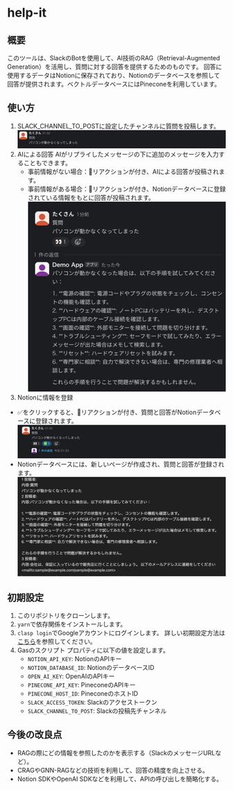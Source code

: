 # help-it

## 概要
このツールは、SlackのBotを使用して、AI技術のRAG（Retrieval-Augmented Generation）を活用し、質問に対する回答を提供するためのものです。
回答に使用するデータはNotionに保存されており、Notionのデータベースを参照して回答が提供されます。ベクトルデータベースにはPineconeを利用しています。


## 使い方
1.	SLACK_CHANNEL_TO_POSTに設定したチャンネルに質問を投稿します。
   ![](./README_PHOTO/photo1.png)
2.	AIによる回答
  AIがリプライしたメッセージの下に追加のメッセージを入力することもできます。
	-	事前情報がない場合：👀リアクションが付き、AIによる回答が投稿されます。
	-	事前情報がある場合：👀リアクションが付き、Notionデータベースに登録されている情報をもとに回答が投稿されます。
  ![](./README_PHOTO/photo2.png)
4. Notionに情報を登録
  - ✅をクリックすると、🤖リアクションが付き、質問と回答がNotionデータベースに登録されます。
  ![](./README_PHOTO/photo3.png)
  - Notionデータベースには、新しいページが作成され、質問と回答が登録されます。
  ![Notion](./README_PHOTO/photo4.png)
## 初期設定
1. このリポジトリをクローンします。
2. `yarn`で依存関係をインストールします。
3. `clasp login`でGoogleアカウントにログインします。
詳しい初期設定方法は[こちら](./CLASP_README.md)を参照してください。
4. Gasのスクリプト プロパティに以下の値を設定します。
    - `NOTION_API_KEY`: NotionのAPIキー
    - `NOTION_DATABASE_ID`: NotionのデータベースID
    - `OPEN_AI_KEY`: OpenAIのAPIキー
    - `PINECONE_API_KEY`: PineconeのAPIキー
    - `PINECONE_HOST_ID`: PineconeのホストID
    - `SLACK_ACCESS_TOKEN`: Slackのアクセストークン
    - `SLACK_CHANNEL_TO_POST`: Slackの投稿先チャンネル


## 今後の改良点
- RAGの際にどの情報を参照したのかを表示する（SlackのメッセージURLなど）。
- CRAGやGNN-RAGなどの技術を利用して、回答の精度を向上させる。
- Notion SDKやOpenAI SDKなどを利用して、APIの呼び出しを簡略化する。